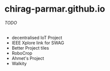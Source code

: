 # chirag-parmar.github.io

###### TODO
* decentralised IoT Project
* IEEE Xplore link for SWAG
* Better Project tiles
* RoboCrop
* Ahmet's Project
* Walkity